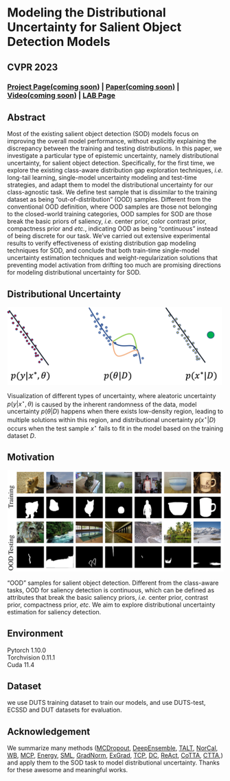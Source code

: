 # Modeling the Distributional Uncertainty for Salient Object Detection Models
## CVPR 2023

### [Project Page(coming soon)](https://npucvr.github.io/Distributional_uncertainty_SOD) | [Paper(coming soon)](https://github.com/txynwpu/Distributional_uncertainty_SOD) | [Video(coming soon)](https://github.com/txynwpu/Distributional_uncertainty_SOD) | [LAB Page](http://npu-cvr.cn/)

## Abstract
Most of the existing salient object detection (SOD) models focus on improving the overall model performance, without explicitly explaining the discrepancy between the training and testing distributions. In this paper, we investigate a particular type of epistemic uncertainty, namely distributional uncertainty, for salient object detection. Specifically, for the first time, we explore the existing class-aware distribution gap exploration techniques, _i.e._ long-tail learning, single-model uncertainty modeling and test-time strategies, and adapt them to model the distributional uncertainty for our class-agnostic task. We define test sample that is dissimilar to the training dataset as being “out-of-distribution” (OOD) samples. Different from the conventional OOD definition, where OOD samples are those not belonging to the closed-world training categories, OOD samples for SOD are those break the basic priors of saliency, _i.e._ center prior, color contrast prior, compactness prior and _etc._, indicating OOD as being “continuous” instead of being discrete for our task. We’ve carried out extensive experimental results to verify effectiveness of existing distribution gap modeling techniques for SOD, and conclude that both train-time single-model uncertainty estimation techniques and weight-regularization solutions that preventing model activation from drifting too much are promising directions for modeling distributional uncertainty for SOD.

## Distributional Uncertainty

<img src="https://github.com/txynwpu/Distributional_uncertainty_SOD/blob/main/image/uncertainty_explain.png" width="500" alt="net"/>

Visualization of different types of uncertainty, where aleatoric uncertainty $p(y|x^\star,\theta)$ is caused by the inherent randomness of the data, model uncertainty $p(\theta|D)$ happens when there exists low-density region, leading to multiple solutions within this region, and distributional uncertainty $p(x^\star|D)$ occurs when the test sample $x^\star$ fails to fit in the model based on the training dataset $D$. 

## Motivation

![image](https://github.com/txynwpu/Distributional_uncertainty_SOD/blob/main/image/sod_distributional_uncertainty.png)
<!-- <img src="https://github.com/txynwpu/Distributional_uncertainty_SOD/blob/main/image/sod_distributional_uncertainty.png" width="700" alt="net"/><br/> -->

“OOD” samples for salient object detection. Different from the class-aware tasks, OOD for saliency detection is continuous, which can be defined as attributes that break the basic saliency priors, _i.e._ center prior, contrast prior, compactness prior, _etc_. We aim to explore distributional uncertainty estimation for saliency detection.


## Environment
Pytorch 1.10.0  
Torchvision 0.11.1  
Cuda 11.4

## Dataset
we use DUTS training dataset to train our models, and use DUTS-test, ECSSD and DUT datasets for evaluation.


## Acknowledgement
We summarize many methods ([MCDropout](http://proceedings.mlr.press/v48/gal16.pdf), [DeepEnsemble](https://proceedings.neurips.cc/paper/2017/file/9ef2ed4b7fd2c810847ffa5fa85bce38-Paper.pdf), [TALT](https://arxiv.org/pdf/2107.09249.pdf), [NorCal](https://proceedings.neurips.cc/paper/2021/file/14ad095ecc1c3e1b87f3c522836e9158-Paper.pdf), [WB](https://openaccess.thecvf.com/content/CVPR2022/papers/Alshammari_Long-Tailed_Recognition_via_Weight_Balancing_CVPR_2022_paper.pdf), [MCP](https://arxiv.org/pdf/1610.02136.pdf), [Energy](https://proceedings.neurips.cc/paper/2020/file/f5496252609c43eb8a3d147ab9b9c006-Paper.pdf), [SML](http://openaccess.thecvf.com/content/ICCV2021/papers/Jung_Standardized_Max_Logits_A_Simple_yet_Effective_Approach_for_Identifying_ICCV_2021_paper.pdf), [GradNorm](https://proceedings.neurips.cc/paper/2021/file/063e26c670d07bb7c4d30e6fc69fe056-Paper.pdf), [ExGrad](https://arxiv.org/pdf/2205.10439), [TCP](https://proceedings.neurips.cc/paper/2019/file/757f843a169cc678064d9530d12a1881-Paper.pdf), [DC](https://arxiv.org/pdf/2207.07235), [ReAct](https://proceedings.neurips.cc/paper/2021/file/01894d6f048493d2cacde3c579c315a3-Paper.pdf), [CoTTA](https://openaccess.thecvf.com/content/CVPR2022/papers/Wang_Continual_Test-Time_Domain_Adaptation_CVPR_2022_paper.pdf), [CTTA](https://proceedings.mlr.press/v180/chun22a/chun22a.pdf),) and apply them to the SOD task to model distributional uncertainty. Thanks for these awesome and meaningful works.
